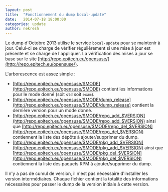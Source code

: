 ```yaml
---
layout: post
title:  "Fonctionnement du dump bocal-update"
date:   2014-07-18 18:00:00
categories: update
author: nekresh
---
```


Le dump d'Octobre 2013 utilise le service `bocal-update` pour se maintenir à jour.
Celui-ci se charge de vérifier régulièrement si une mise à jour est présente et se charge de l'appliquer.
La vérification des mises à jour se base sur le site [http://repo.epitech.eu/opensuse/](http://repo.epitech.eu/opensuse/).

L'arborescence est assez simple :
* [http://repo.epitech.eu/opensuse/$MODE](http://repo.epitech.eu/opensuse/$MODE) contient les informations pour le mode donné (soit `std` soit `exam`).
* [http://repo.epitech.eu/opensuse/$MODE/dump_release](http://repo.epitech.eu/opensuse/$MODE/dump_release) contient la dernière version pour un mode donné.
* [http://repo.epitech.eu/opensuse/$MODE/repo_add_$VERSION](http://repo.epitech.eu/opensuse/$MODE/repo_add_$VERSION) ainsi que [http://repo.epitech.eu/opensuse/$MODE/repo_del_$VERSION](http://repo.epitech.eu/opensuse/$MODE/repo_del_$VERSION) contiennent la liste des dépôts à ajouter/supprimer du dump.
* [http://repo.epitech.eu/opensuse/$MODE/pkg_add_$VERSION](http://repo.epitech.eu/opensuse/$MODE/pkg_add_$VERSION) ainsi que [http://repo.epitech.eu/opensuse/$MODE/pkg_del_$VERSION](http://repo.epitech.eu/opensuse/$MODE/pkg_del_$VERSION) contiennent la liste des paquets RPM à ajouter/supprimer du dump.

Il n'y a pas de cumul de version, il n'est pas nécessaire d'installer les version intermédiaires. Chaque fichier contient la totalité des informations nécessaires pour passer le dump de la version initiale à cette version.
